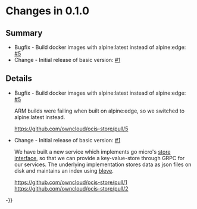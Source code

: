 # Changes in 0.1.0

## Summary

* Bugfix - Build docker images with alpine:latest instead of alpine:edge: [#5](https://github.com/owncloud/ocis-store/pull/5)
* Change - Initial release of basic version: [#1](https://github.com/owncloud/ocis-store/pull/1)

## Details

* Bugfix - Build docker images with alpine:latest instead of alpine:edge: [#5](https://github.com/owncloud/ocis-store/pull/5)

   ARM builds were failing when built on alpine:edge, so we switched to alpine:latest instead.

   https://github.com/owncloud/ocis-store/pull/5


* Change - Initial release of basic version: [#1](https://github.com/owncloud/ocis-store/pull/1)

   We have built a new service which implements go micro's [store
   interface](https://github.com/micro/development/blob/master/design/framework/store.md),
   so that we can provide a key-value-store through GRPC for our services. The underlying
   implementation stores data as json files on disk and maintains an index using
   [bleve](https://github.com/blevesearch/bleve).

   https://github.com/owncloud/ocis-store/pull/1
   https://github.com/owncloud/ocis-store/pull/2

-}}
